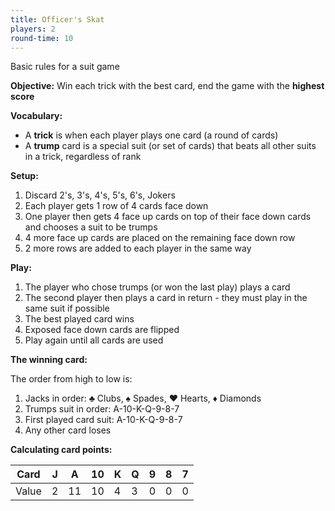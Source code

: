 ```yaml
---
title: Officer's Skat
players: 2
round-time: 10
---
```


<!-- Rules from https://en.wikipedia.org/wiki/Officers%27_Skat -->

Basic rules for a suit game

**Objective:** Win each trick with the best card, end the game with the **highest score**

**Vocabulary:**

- A **trick** is when each player plays one card (a round of cards)
- A **trump** card is a special suit (or set of cards) that beats all other suits in a trick, regardless of rank

**Setup:**

1. Discard 2's, 3's, 4's, 5's, 6's, Jokers
2. Each player gets 1 row of 4 cards face down
3. One player then gets 4 face up cards on top of their face down cards and chooses a suit to be trumps
4. 4 more face up cards are placed on the remaining face down row
5. 2 more rows are added to each player in the same way

**Play:**

1. The player who chose trumps (or won the last play) plays a card
2. The second player then plays a card in return - they must play in the same suit if possible
3. The best played card wins
4. Exposed face down cards are flipped
5. Play again until all cards are used

**The winning card:**

The order from high to low is:

1. Jacks in order: ♣ Clubs, ♠ Spades, ♥  Hearts, ♦ Diamonds
2. Trumps suit in order: A-10-K-Q-9-8-7
3. First played card suit: A-10-K-Q-9-8-7
4. Any other card loses

<!--split-->

**Calculating card points:**

| Card  | J | A  | 10 | K | Q | 9 | 8 | 7 |
|-------|---|----|----|---|---|---|---|---|
| Value | 2 | 11 | 10 | 4 | 3 | 0 | 0 | 0 |
